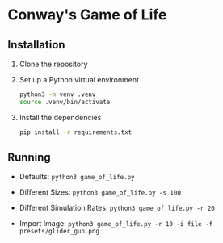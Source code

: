 # Conway's Game of Life

## Installation

1. Clone the repository

2. Set up a Python virtual environment
	```bash
	python3 -m venv .venv
	source .venv/bin/activate
	```

3. Install the dependencies
	```bash
	pip install -r requirements.txt
	```

## Running

* Defaults: `python3 game_of_life.py`

* Different Sizes: `python3 game_of_life.py -s 100`

* Different Simulation Rates: `python3 game_of_life.py -r 20`

* Import Image: `python3 game_of_life.py -r 10 -i file -f presets/glider_gun.png`
